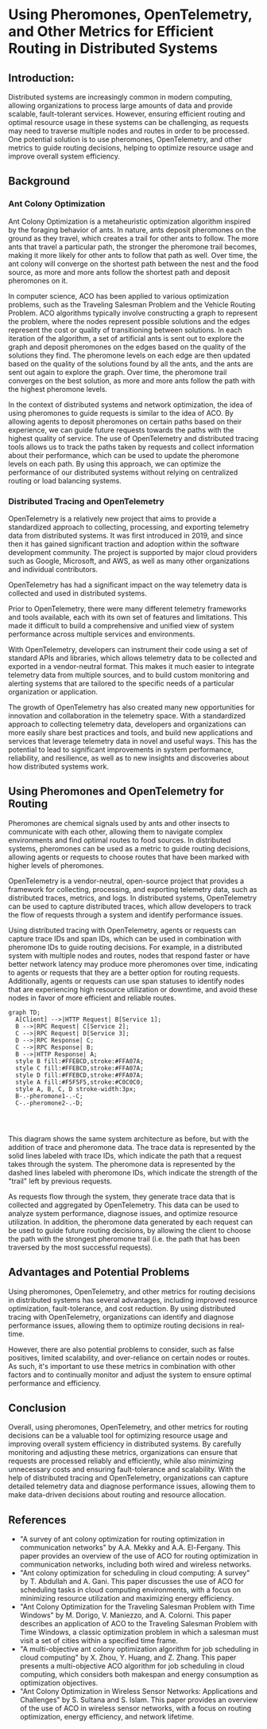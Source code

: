 # Using Pheromones, OpenTelemetry, and Other Metrics for Efficient Routing in Distributed Systems

## Introduction:
Distributed systems are increasingly common in modern computing, allowing organizations to process large amounts of data and provide scalable, fault-tolerant services. However, ensuring efficient routing and optimal resource usage in these systems can be challenging, as requests may need to traverse multiple nodes and routes in order to be processed. One potential solution is to use pheromones, OpenTelemetry, and other metrics to guide routing decisions, helping to optimize resource usage and improve overall system efficiency.

## Background

### Ant Colony Optimization
Ant Colony Optimization is a metaheuristic optimization algorithm inspired by the foraging behavior of ants. In nature, ants deposit pheromones on the ground as they travel, which creates a trail for other ants to follow. The more ants that travel a particular path, the stronger the pheromone trail becomes, making it more likely for other ants to follow that path as well. Over time, the ant colony will converge on the shortest path between the nest and the food source, as more and more ants follow the shortest path and deposit pheromones on it.

In computer science, ACO has been applied to various optimization problems, such as the Traveling Salesman Problem and the Vehicle Routing Problem. ACO algorithms typically involve constructing a graph to represent the problem, where the nodes represent possible solutions and the edges represent the cost or quality of transitioning between solutions. In each iteration of the algorithm, a set of artificial ants is sent out to explore the graph and deposit pheromones on the edges based on the quality of the solutions they find. The pheromone levels on each edge are then updated based on the quality of the solutions found by all the ants, and the ants are sent out again to explore the graph. Over time, the pheromone trail converges on the best solution, as more and more ants follow the path with the highest pheromone levels.

In the context of distributed systems and network optimization, the idea of using pheromones to guide requests is similar to the idea of ACO. By allowing agents to deposit pheromones on certain paths based on their experience, we can guide future requests towards the paths with the highest quality of service. The use of OpenTelemetry and distributed tracing tools allows us to track the paths taken by requests and collect information about their performance, which can be used to update the pheromone levels on each path. By using this approach, we can optimize the performance of our distributed systems without relying on centralized routing or load balancing systems.

### Distributed Tracing and OpenTelemetry
OpenTelemetry is a relatively new project that aims to provide a standardized approach to collecting, processing, and exporting telemetry data from distributed systems. It was first introduced in 2019, and since then it has gained significant traction and adoption within the software development community. The project is supported by major cloud providers such as Google, Microsoft, and AWS, as well as many other organizations and individual contributors.

OpenTelemetry has had a significant impact on the way telemetry data is collected and used in distributed systems. 

Prior to OpenTelemetry, there were many different telemetry frameworks and tools available, each with its own set of features and limitations. This made it difficult to build a comprehensive and unified view of system performance across multiple services and environments.

With OpenTelemetry, developers can instrument their code using a set of standard APIs and libraries, which allows telemetry data to be collected and exported in a vendor-neutral format. This makes it much easier to integrate telemetry data from multiple sources, and to build custom monitoring and alerting systems that are tailored to the specific needs of a particular organization or application.

The growth of OpenTelemetry has also created many new opportunities for innovation and collaboration in the telemetry space. With a standardized approach to collecting telemetry data, developers and organizations can more easily share best practices and tools, and build new applications and services that leverage telemetry data in novel and useful ways. This has the potential to lead to significant improvements in system performance, reliability, and resilience, as well as to new insights and discoveries about how distributed systems work.

## Using Pheromones and OpenTelemetry for Routing
Pheromones are chemical signals used by ants and other insects to communicate with each other, allowing them to navigate complex environments and find optimal routes to food sources. In distributed systems, pheromones can be used as a metric to guide routing decisions, allowing agents or requests to choose routes that have been marked with higher levels of pheromones.

OpenTelemetry is a vendor-neutral, open-source project that provides a framework for collecting, processing, and exporting telemetry data, such as distributed traces, metrics, and logs. In distributed systems, OpenTelemetry can be used to capture distributed traces, which allow developers to track the flow of requests through a system and identify performance issues.

Using distributed tracing with OpenTelemetry, agents or requests can capture trace IDs and span IDs, which can be used in combination with pheromone IDs to guide routing decisions. For example, in a distributed system with multiple nodes and routes, nodes that respond faster or have better network latency may produce more pheromones over time, indicating to agents or requests that they are a better option for routing requests. Additionally, agents or requests can use span statuses to identify nodes that are experiencing high resource utilization or downtime, and avoid these nodes in favor of more efficient and reliable routes.



```mermaid
graph TD;
  A[Client] -->|HTTP Request| B[Service 1];
  B -->|RPC Request| C[Service 2];
  C -->|RPC Request| D[Service 3];
  D -->|RPC Response| C;
  C -->|RPC Response| B;
  B -->|HTTP Response| A;
  style B fill:#FFEBCD,stroke:#FFA07A;
  style C fill:#FFEBCD,stroke:#FFA07A;
  style D fill:#FFEBCD,stroke:#FFA07A;
  style A fill:#F5F5F5,stroke:#C0C0C0;
  style A, B, C, D stroke-width:3px;
  B-.-pheromone1-.-C;
  C-.-pheromone2-.-D;

    


```

This diagram shows the same system architecture as before, but with the addition of trace and pheromone data. The trace data is represented by the solid lines labeled with trace IDs, which indicate the path that a request takes through the system. The pheromone data is represented by the dashed lines labeled with pheromone IDs, which indicate the strength of the "trail" left by previous requests.

As requests flow through the system, they generate trace data that is collected and aggregated by OpenTelemetry. This data can be used to analyze system performance, diagnose issues, and optimize resource utilization. In addition, the pheromone data generated by each request can be used to guide future routing decisions, by allowing the client to choose the path with the strongest pheromone trail (i.e. the path that has been traversed by the most successful requests).

##  Advantages and Potential Problems
Using pheromones, OpenTelemetry, and other metrics for routing decisions in distributed systems has several advantages, including improved resource optimization, fault-tolerance, and cost reduction. By using distributed tracing with OpenTelemetry, organizations can identify and diagnose performance issues, allowing them to optimize routing decisions in real-time.

However, there are also potential problems to consider, such as false positives, limited scalability, and over-reliance on certain nodes or routes. As such, it's important to use these metrics in combination with other factors and to continually monitor and adjust the system to ensure optimal performance and efficiency.

## Conclusion
Overall, using pheromones, OpenTelemetry, and other metrics for routing decisions can be a valuable tool for optimizing resource usage and improving overall system efficiency in distributed systems. By carefully monitoring and adjusting these metrics, organizations can ensure that requests are processed reliably and efficiently, while also minimizing unnecessary costs and ensuring fault-tolerance and scalability. With the help of distributed tracing and OpenTelemetry, organizations can capture detailed telemetry data and diagnose performance issues, allowing them to make data-driven decisions about routing and resource allocation.

## References
- "A survey of ant colony optimization for routing optimization in communication networks" by A.A. Mekky and A.A. El-Fergany. This paper provides an overview of the use of ACO for routing optimization in communication networks, including both wired and wireless networks.
- "Ant colony optimization for scheduling in cloud computing: A survey" by T. Abdullah and A. Gani. This paper discusses the use of ACO for scheduling tasks in cloud computing environments, with a focus on minimizing resource utilization and maximizing energy efficiency.
- "Ant Colony Optimization for the Traveling Salesman Problem with Time Windows" by M. Dorigo, V. Maniezzo, and A. Colorni. This paper describes an application of ACO to the Traveling Salesman Problem with Time Windows, a classic optimization problem in which a salesman must visit a set of cities within a specified time frame.
- "A multi-objective ant colony optimization algorithm for job scheduling in cloud computing" by X. Zhou, Y. Huang, and Z. Zhang. This paper presents a multi-objective ACO algorithm for job scheduling in cloud computing, which considers both makespan and energy consumption as optimization objectives.
- "Ant Colony Optimization in Wireless Sensor Networks: Applications and Challenges" by S. Sultana and S. Islam. This paper provides an overview of the use of ACO in wireless sensor networks, with a focus on routing optimization, energy efficiency, and network lifetime.

